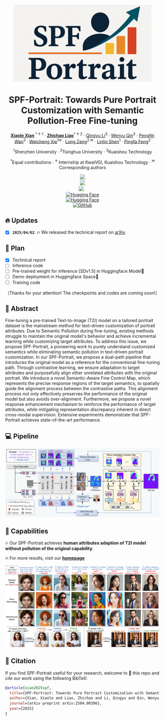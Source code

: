 <div align="center">  <img src='assets/logo.png' style="height:250px"></img>  </div>

<div align="center">
<h1>SPF-Portrait: Towards Pure Portrait Customization with Semantic Pollution-Free Fine-tuning</h1>

[**Xiaole Xian**](https://scholar.google.com/citations?user=XpaHZywAAAAJ&hl=zh-CN)<sup> * ♰ 1</sup> · [**Zhichao Liao**](https://lzc-sg.github.io/)<sup>* ♰ 2</sup> · [Qingyu Li]()<sup>3</sup> · [Wenyu Qin]()<sup>3</sup> · [Pengfei Wan]()<sup>3</sup> · [Weicheng Xie]()<sup>1✉</sup> · [Long Zeng]()<sup>2 ✉</sup> · [Linlin Shen]()<sup>1</sup> · [Pingfa Feng]()<sup>2</sup>

<sup>1</sup>Shenzhen University · <sup>2</sup>Tsinghua University · <sup>3</sup>Kuaishou Technology

<sup>*</sup>Equal contributions · <sup>♰</sup> Internship at KwaiVGI, Kuaishou Technology · <sup>✉</sup>Corresponding authors 

<a href='https://spf-portrait.github.io/SPF-Portrait/'><img src='https://img.shields.io/badge/Project-Page-green'></a>  
<a href='https://arxiv.org/abs/2504.00396'><img src='https://img.shields.io/badge/arXiv-SPF Portrait-red'></a>  
<a href="https://github.com/KwaiVGI/SPF-Portrait"><img src="https://img.shields.io/badge/GitHub-SPF-Portrait-9E95B7?logo=github"></a> &nbsp; 
<br>
[![Hugging Face](https://img.shields.io/badge/%F0%9F%A4%97%20Hugging%20Face-Models-blue)](https://huggingface.co/)  
[![Hugging Face](https://img.shields.io/badge/%F0%9F%A4%97%20Hugging%20Face-App-red)](https://huggingface.co/)  
[![GitHub](https://img.shields.io/github/stars/KwaiVGI/SPF-Portrait?style=social)](https://github.com/KwaiVGI/SPF-Portrait)
</div>
  
##  🔥 Updates 

- [x] **`2025/04/02`**: 🔥 We released the technical report on [arXiv](https://arxiv.org/pdf/2504.00396).

##   💪 Plan 

- [x] Technical report
- [ ] Inference code
- [ ] Pre-trained weight for inference [SDv1.5] in Huggingface Model🤗
- [ ] Demo deployment in Huggingface Space🤗
- [ ] Training code

（Thanks for your attention! The checkpoints and codes are coming soon!）

## 📖 Abstract 
Fine-tuning a pre-trained Text-to-Image (T2I) model on a tailored portrait dataset is the mainstream method for text-driven customization of portrait attributes.
Due to Semantic Pollution during fine-tuning, existing methods struggle to maintain the original model's behavior and achieve incremental learning while customizing target attributes.
To address this issue, we propose SPF-Portrait, a pioneering work to purely understand customized semantics while eliminating semantic pollution in text-driven portrait customization. 
In our SPF-Portrait, we propose a dual-path pipeline that introduces the original model as a reference for the conventional fine-tuning path.
Through contrastive learning, we ensure adaptation to target attributes and purposefully align other unrelated attributes with the original portrait.
We introduce a novel Semantic-Aware Fine Control Map, which represents the precise response regions of the target semantics, to spatially guide the alignment process between the contrastive paths.
This alignment process not only effectively preserves the performance of the original model but also avoids over-alignment.
Furthermore, we propose a novel response enhancement mechanism to reinforce the performance of target attributes, while mitigating representation discrepancy inherent in direct cross-modal supervision.
Extensive experiments demonstrate that SPF-Portrait achieves state-of-the-art performance.


## 💻 Pipeline

<p align="center">
  <img src="assets/pipeline.png">
</p>

## 🚅 Capabilities 

  🔥 Our SPF-Portrait achieves **human attributes adaption of T2I model without pollution of the original capability**.

  🔥 For more results, visit our <a href="https://spf-portrait.github.io/SPF-Portrait/"><strong>homepage</strong></a>

<p align="center">
  <img src="assets/teaser.jpg">
</p>

## 💖 Citation

If you find SPF-Portrait useful for your research, welcome to 🌟 this repo and cite our work using the following BibTeX:

```bibtex
@article{xian2025spf,
  title={SPF-Portrait: Towards Pure Portrait Customization with Semantic Pollution-Free Fine-tuning},
  author={Xian, Xiaole and Liao, Zhichao and Li, Qingyu and Qin, Wenyu and Wan, Pengfei and Xie, Weicheng and Zeng, Long and Shen, Linlin and Feng, Pingfa},
  journal={arXiv preprint arXiv:2504.00396},
  year={2025}
}
```
